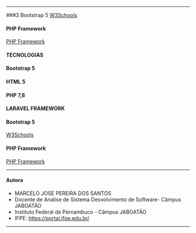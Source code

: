 -------------------------------------------------------------------------------------------------
###3 Bootstrap 5
[W3Schools](https://www.w3schools.com/bootstrap/bootstrap_ver.asp)
#### PHP Framework 
[PHP Framework ](https://laravel.com/)
#### TECNOLOGIAS
#### Bootstrap 5
#### HTML 5
#### PHP 7,8 
#### LARAVEL FRAMEWORK
 
#### Bootstrap 5
[W3Schools](https://www.w3schools.com/bootstrap/bootstrap_ver.asp)
#### PHP Framework 
[PHP Framework ](https://laravel.com/)


-------------------------------------------------------------------------------------------------
#### Autora
- MARCELO JOSE PEREIRA DOS SANTOS
- Docente de Analise de Sistema Desvolvimento de Software- Câmpus JABOATÃO
- Instituto Federal de Pernambuco - Câmpus JABOATÃO
- IFPE: https://portal.ifpe.edu.br/
-------------------------------------------------------------------------------------------------
